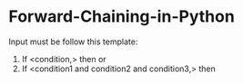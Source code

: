 # Forward-Chaining-in-Python

Input must be follow this template:

1. If <condition,> then <consequent>
or
2. If <condition1 and condition2 and condition3,> then <consequent>
